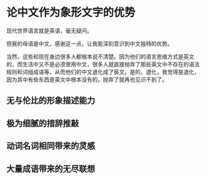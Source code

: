 # 论中文作为象形文字的优势

现代世界语言就是英语，毫无疑问。

但我的母语是中文，感谢这一点，让我能深刻意识到中文独特的优势。

当然，这些和现在身边很多人都根本说不清楚。因为他们的语言思维方式是英文的，而生活中又不是必须使用中文，很多人就直接抛弃了那些英文中不存在的语法规则和词组成语等，从而他们的中文退化成了英文。是的，退化，我觉得是退化，因为其中有些东西是英文中根本没有的，抛弃了就再也见识不到了。

## 无与伦比的形象描述能力

## 极为细腻的措辞推敲

## 动词名词相同带来的灵感

## 大量成语带来的无尽联想